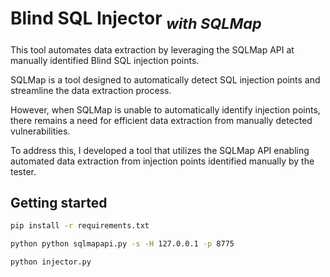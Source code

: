 # Blind SQL Injector <sub>*with SQLMap*</sub>
This tool automates data extraction by leveraging the SQLMap API at manually identified Blind SQL injection points.

SQLMap is a tool designed to automatically detect SQL injection points and streamline the data extraction process. 

However, when SQLMap is unable to automatically identify injection points, there remains a need for efficient data extraction from manually detected vulnerabilities.

To address this, I developed a tool that utilizes the SQLMap API enabling automated data extraction from injection points identified manually by the tester.

## Getting started
```bash
pip install -r requirements.txt

python python sqlmapapi.py -s -H 127.0.0.1 -p 8775

python injector.py
```
